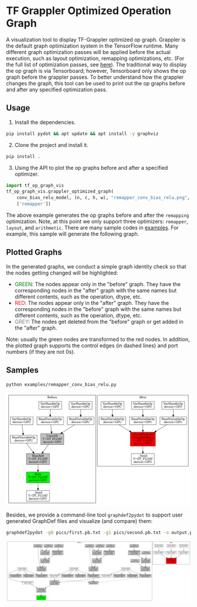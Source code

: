 # TF Grappler Optimized Operation Graph

A visualization tool to display TF-Grappler optimized op graph. Grappler is the
default graph optimization system in the TensorFlow runtime. Many different
graph optimization passes will be applied before the actual execution, such as
layout optimization, remapping optimizations, etc. (For the full list of
optimization passes, see
[here](https://www.tensorflow.org/guide/graph_optimization)). The traditional
way to display the op graph is via Tensorboard; however, Tensorboard only shows
the op graph before the grappler passes. To better understand how the grappler
changes the graph, this tool can be used to print out the op graphs before and
after any specified optimization pass.

## Usage
1. Install the dependencies.
```bash
pip install pydot && apt update && apt install -y graphviz
```
2. Clone the project and install it.
```bash
pip install .
```
3. Using the API to plot the op graphs before and after a specified optimizer.
```python
import tf_op_graph_vis
tf_op_graph_vis.grappler_optimized_graph(
    conv_bias_relu_model, (n, c, h, w), "remapper_conv_bias_relu.png",
    ['remapper'])
```
The above example generates the op graphs before and after the `remapping`
optimization. Note, at this point we only support three optimizers: `remapper`,
`layout`, and `arithmetic`. There are many sample codes in [examples](examples).
For example, this sample will generate the following graph.

## Plotted Graphs
In the generated graphs, we conduct a simple graph identity check so that the
nodes getting changed will be highlighted:

* <span style="color:green">GREEN</span>: The nodes appear only in the "before"
  graph. They have the corresponding nodes in the "after" graph with the same
  names but different contents, such as the operation, dtype, etc.
* <span style="color:red">RED</span>: The nodes appear only in the "after"
  graph. They have the corresponding nodes in the "before" graph with the same
  names but different contents, such as the operation, dtype, etc.
* <span style="color:grey">GREY</span>: The nodes get deleted from the "before"
  graph or get added in the "after" graph.

Note: usually the green nodes are transformed to the red nodes. In addition, the
plotted graph supports the control edges (in dashed lines) and port numbers (if
they are not 0s).

## Samples
```bash
python examples/remapper_conv_bias_relu.py
```
![Remapping pass](pics/remapper_conv_bias_relu.png)

Besides, we provide a command-line tool `graphdef2pydot` to support user
generated GraphDef files and visualize (and compare) them:
```bash
graphdef2pydot -g0 pics/first.pb.txt -g1 pics/second.pb.txt -o output.png
```
![GraphDef](pics/output.png)
